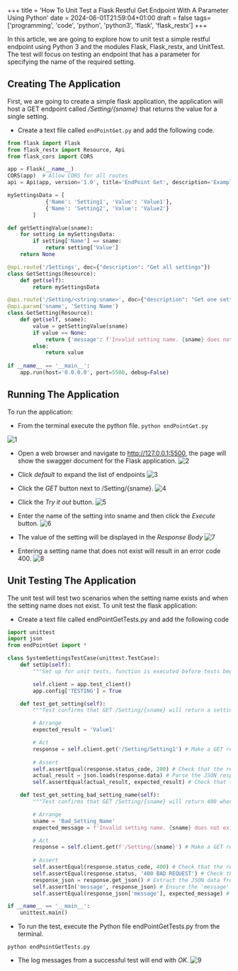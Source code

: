 +++
title = 'How To Unit Test a Flask Restful Get Endpoint With A Parameter Using Python'
date = 2024-06-01T21:59:04+01:00
draft = false
tags=['programming', 'code', 'python', 'python3', 'flask', 'flask_restx']
+++

In this article, we are going to explore how to unit test a simple restful endpoint using Python 3 and the modules Flask, Flask_restx, and UnitTest. The test will focus on testing an endpoint that has a parameter for specifying the name of the required setting.

## Creating The Application

First, we are going to create a simple flask application, the application will host a GET endpoint called */Setting/{sname}* that returns the value for a single setting.

- Create a text file called `endPointGet.py` and add the following code.

```python
from flask import Flask
from flask_restx import Resource, Api
from flask_cors import CORS

app = Flask(__name__)
CORS(app)  # Allow CORS for all routes
api = Api(app, version='1.0', title='EndPoint Get', description='Example Restful Service')

mySettingsData = [
            {'Name': 'Setting1', 'Value': 'Value1'},
            {'Name': 'Setting2', 'Value': 'Value2'}
        ]

def getSettingValue(sname):
    for setting in mySettingsData:
        if setting['Name'] == sname:
            return setting['Value']
    return None

@api.route('/Settings', doc={"description": "Get all settings"})
class GetSettings(Resource):
    def get(self):
        return mySettingsData

@api.route('/Setting/<string:sname>', doc={"description": "Get one setting value"})
@api.param('sname', 'Setting Name')
class GetSetting(Resource):
    def get(self, sname):
        value = getSettingValue(sname)
        if value == None:
            return {'message': f'Invalid setting name. {sname} does not exist'}, 400
        else:
            return value
        
if __name__ == '__main__':
    app.run(host='0.0.0.0', port=5500, debug=False)
```

## Running The Application

To run the application:

- From the terminal execute the python file.
`python endPointGet.py`

![1](1.png)

- Open a web browser and navigate to http://127.0.0.1:5500, the page will show the swagger document for the Flask application.
![2](2.png)

- Click *default* to expand the list of endpoints
![3](3.png)

- Click the *GET* button next to /Setting/{sname}.
![4](4.png)

- Click the *Try it out* button.
![5](5.png)

- Enter the name of the setting into sname and then click the *Execute* button.
![6](6.png)

- The value of the setting will be displayed in the *Response Body*
![7](7.png)

- Entering a setting name that does not exist will result in an error code 400.
![8](8.png)


## Unit Testing The Application

The unit test will test two scenarios when the setting name exists and when the setting name does not exist. To unit test the flask application:

- Create a text file called endPointGetTests.py and add the following code

```python
import unittest
import json
from endPointGet import *

class SystemSettingsTestCase(unittest.TestCase):
    def setUp(self):
        """Set up for unit tests, function is executed before tests begin"""

        self.client = app.test_client()
        app.config['TESTING'] = True

    def test_get_setting(self):
        """Test confirms that GET /Setting/{sname} will return a setting value"""

        # Arrange
        expected_result = 'Value1'

        # Act
        response = self.client.get('/Setting/Setting1') # Make a GET request to the /Setting/{sname} endpoint
        
        # Assert
        self.assertEqual(response.status_code, 200) # Check that the response status code is 200 OK
        actual_result = json.loads(response.data) # Parse the JSON response
        self.assertEqual(actual_result, expected_result) # Check that the response contains the expected data

    def test_get_setting_bad_setting_name(self):
        """Test confirms that GET /Setting/{sname} will return 400 when the setting name does not exisit"""

        # Arrange
        sname = 'Bad_Setting_Name'
        expected_message = f'Invalid setting name. {sname} does not exist'

        # Act
        response = self.client.get(f'/Setting/{sname}') # Make a GET request to the /Settings endpoint
        
        # Assert
        self.assertEqual(response.status_code, 400) # Check that the response status code is 400 BAD
        self.assertEqual(response.status, '400 BAD REQUEST') # Check the response status message        
        response_json = response.get_json() # Extract the JSON data from the response    
        self.assertIn('message', response_json) # Ensure the 'message' key is in the response
        self.assertEqual(response_json['message'], expected_message) # Check that the response message contains the expected message

if __name__ == '__main__':
    unittest.main()
```

- To run the test, execute the Python file endPointGetTests.py from the terminal.

`python endPointGetTests.py`

- The log messages from a successful test will end with *OK*.
![9](9.png)